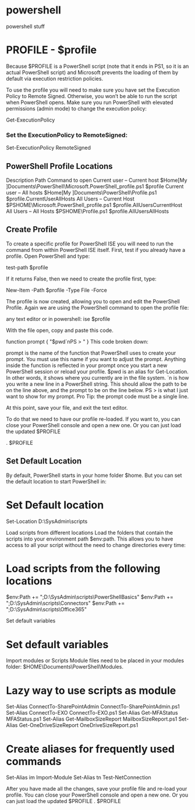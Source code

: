 # powershell
powershell stuff

# PROFILE - $profile

Because $PROFILE is a PowerShell script (note that it ends in PS1, so it is an actual PowerShell script) and Microsoft prevents the loading of them by default via execution restriction policies.

To use the profile you will need to make sure you have set the Execution Policy to Remote Signed. Otherwise, you won’t be able to run the script when PowerShell opens. Make sure you run PowerShell with elevated permissions (admin mode) to change the execution policy:

Get-ExecutionPolicy

### Set the ExecutionPolicy to RemoteSigned:

Set-ExecutionPolicy RemoteSigned


## PowerShell Profile Locations

Description	Path	                                                                                                        Command to open
Current user – Current host	$Home\[My ]Documents\PowerShell\Microsoft.PowerShell_profile.ps1	                            $profile
Current user –  All hosts	$Home\[My ]Documents\PowerShell\Profile.ps1                                                    	$profile.CurrentUserAllHosts
All Users – Current Host	$PSHOME\Microsoft.PowerShell_profile.ps1	                                                      $profile.AllUsersCurrentHost
All Users – All Hosts	$PSHOME\Profile.ps1                                                                                	$profile.AllUsersAllHosts

## Create Profile
To create a specific profile for PowerShell ISE you will need to run the command from within PowerShell ISE itself.
First, test if you already have a profile. Open PowerShell and type:

test-path $profile

If it returns False, then we need to create the profile first, type:

New-Item -Path $profile -Type File -Force

The profile is now created, allowing you to open and edit the PowerShell Profile. Again we are using the PowerShell command to open the profile file:

any text editor or in powershell:
ise $profile

With the file open, copy and paste this code.

function prompt {
    "$pwd`nPS > "
}
This code broken down:

prompt is the name of the function that PowerShell uses to create your prompt. You must use this name if you want to adjust the prompt. Anything inside the function is reflected in your prompt once you start a new PowerShell session or reload your profile.
$pwd is an alias for Get-Location. In other words, it shows where you currently are in the file system.
`n is how you write a new line in a PowerShell string. This should allow the path to be on the line above, and the prompt to be on the line below.
PS > is what I just want to show for my prompt.
Pro Tip: the prompt code must be a single line.

At this point, save your file, and exit the text editor.

To do that we need to have our profile re-loaded. If you want to, you can close your PowerShell console and open a new one. Or you can just load the updated $PROFILE

. $PROFILE

## Set Default Location
By default, PowerShell starts in your home folder $home. But you can set the default location to start PowerShell in:
# Set Default location
Set-Location D:\SysAdmin\scripts

Load scripts from different locations
Load the folders that contain the scripts into your environment path $env:path. This allows you to have access to all your script without the need to change directories every time:
# Load scripts from the following locations
$env:Path += ";D:\SysAdmin\scripts\PowerShellBasics"
$env:Path += ";D:\SysAdmin\scripts\Connectors"
$env:Path += ";D:\SysAdmin\scripts\Office365"

Set default variables
# Set default variables

Import modules or Scripts
Module files need to be placed in your modules folder: $HOME\Documents\PowerShell\Modules.
# Lazy way to use scripts as module
Set-Alias ConnectTo-SharePointAdmin ConnectTo-SharePointAdmin.ps1
Set-Alias ConnectTo-EXO ConnectTo-EXO.ps1
Set-Alias Get-MFAStatus MFAStatus.ps1
Set-Alias Get-MailboxSizeReport MailboxSizeReport.ps1
Set-Alias Get-OneDriveSizeReport OneDriveSizeReport.ps1

# Create aliases for frequently used commands
Set-Alias im Import-Module
Set-Alias tn Test-NetConnection

After you have made all the changes, save your profile file and re-load your profile. You can close your PowerShell console and open a new one. Or you can just load the updated $PROFILE
. $PROFILE
